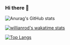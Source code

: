### Hi there 👋
![Anurag's GitHub stats](https://github-readme-stats.vercel.app/api?username=jordyfontoura&count_private=true&show_icons=true)

[![willianrod's wakatime stats](https://github-readme-stats.vercel.app/api/wakatime?username=jordyfontoura&layout=compact)](https://github.com/anuraghazra/github-readme-stats) 

[![Top Langs](https://github-readme-stats.vercel.app/api/top-langs/?username=jordyfontoura&langs_count=8)](https://github.com/anuraghazra/github-readme-stats)

